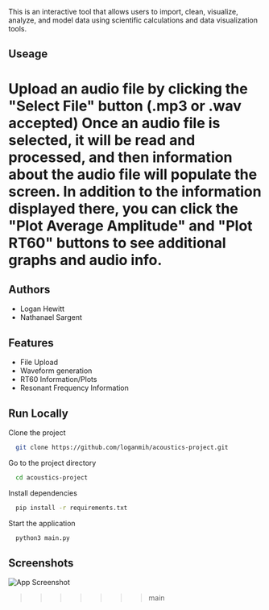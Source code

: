 This is an interactive tool that allows users to import, clean, visualize, analyze, and model data using scientific calculations and data visualization tools.

## Useage

Upload an audio file by clicking the "Select File" button (.mp3 or .wav accepted)
Once an audio file is selected, it will be read and processed, and then information about the audio file will populate the screen.
In addition to the information displayed there, you can click the "Plot Average Amplitude" and "Plot RT60" buttons to see additional graphs and audio info.
=======




## Authors

- Logan Hewitt
- Nathanael Sargent




## Features

- File Upload
- Waveform generation
- RT60 Information/Plots
- Resonant Frequency Information


## Run Locally

Clone the project

```bash
  git clone https://github.com/loganmih/acoustics-project.git
```

Go to the project directory

```bash
  cd acoustics-project
```

Install dependencies

```bash
  pip install -r requirements.txt
```

Start the application

```bash
  python3 main.py
```


## Screenshots

![App Screenshot](https://i.ibb.co/PjkDk76/Screenshot-2023-12-10-232416.png)


>>>>>>> main

